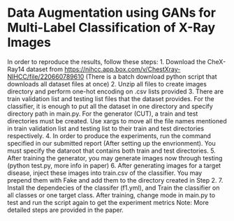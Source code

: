 # Data Augmentation using GANs for Multi-Label Classification of X-Ray Images

In order to reproduce the results, follow these steps:
	1. Download the CheX-Ray14 dataset from https://nihcc.app.box.com/v/ChestXray-NIHCC/file/220660789610 (There is a batch download python script that downloads all dataset files at once) 
	2. Unzip all files to create images directory and perform one-hot encoding on .csv lists provided
	3. There are train validation list and testing list files that the dataset provides. For the classifier, it is enough to put all the dataset in one directory and specify directory path in main.py. For the generator (CUT), a train and test directories must be created. Use xargs to move all the file names mentioned in train validation list and testing list to their train and test directories respectively.
	4. In order to produce the experiments, run the command specified in our submitted report (After setting up the envrionment). You must specify the dataroot that contains both train and test directories. 
	5. After training the generator, you may generate images now through testing (python test.py, more info in paper)
	6. After generating images for a target disease, inject these images into train.csv of the classifier. You may prepend them with Fake and add them to the directory created in Step 2. 
	7. Install the dependecies of the classifer (f1.yml), and Train the classifier on all classes or one target class. After training, change mode in main.py to test and run the script again to get the experiment metrics
	Note: More detailed steps are provided in the paper.
